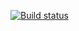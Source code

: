 [![Build status](https://ci.appveyor.com/api/projects/status/i4idu5h9apvkbxkj/branch/main?svg=true)](https://ci.appveyor.com/project/MargaritaIko/ajh-events/branch/main)
